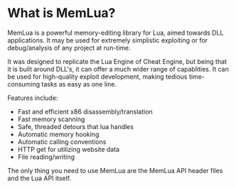 # What is MemLua?
MemLua is a powerful memory-editing library for Lua, aimed towards DLL applications.
It may be used for extremely simplistic exploiting or for debug/analysis of any project at run-time.

It was designed to replicate the Lua Engine of Cheat Engine, but being
that it is built around DLL's, it can offer a much wider range of capablities.
It can be used for high-quality exploit development,
making tedious time-consuming tasks as easy as one line.

Features include:
- Fast and efficient x86 disassembly/translation
- Fast memory scanning
- Safe, threaded detours that lua handles
- Automatic memory hooking
- Automatic calling conventions
- HTTP get for utilizing website data
- File reading/writing

The only thing you need to use MemLua are the MemLua API header files
and the Lua API itself.


